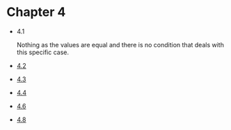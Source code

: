# Chapter 4

- 4.1

   Nothing as the values are equal and there is no condition that deals with this specific case.

- [4.2](./exercises4/4.2.py)
- [4.3](./exercises4/4.3.py)
- [4.4](./exercises4/4.4.py)
- [4.6](./exercises4/4.6.py)
- [4.8](./exercises4/4.8.py)

